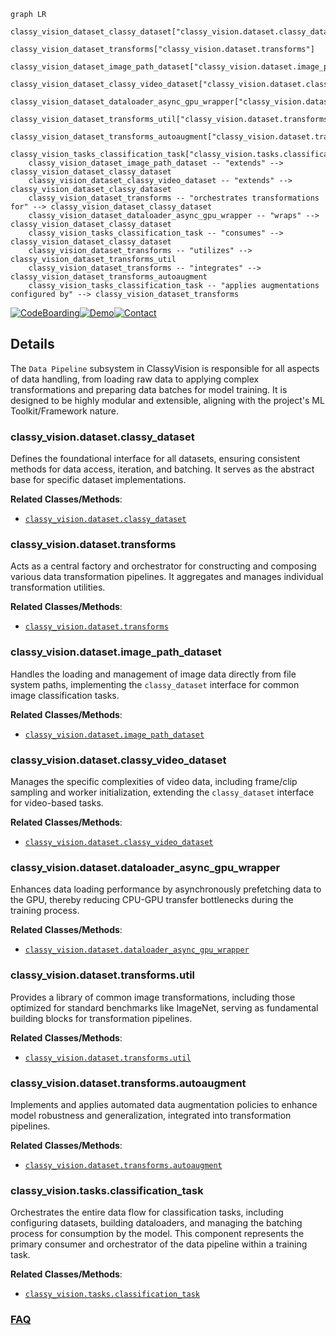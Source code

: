 ```mermaid
graph LR
    classy_vision_dataset_classy_dataset["classy_vision.dataset.classy_dataset"]
    classy_vision_dataset_transforms["classy_vision.dataset.transforms"]
    classy_vision_dataset_image_path_dataset["classy_vision.dataset.image_path_dataset"]
    classy_vision_dataset_classy_video_dataset["classy_vision.dataset.classy_video_dataset"]
    classy_vision_dataset_dataloader_async_gpu_wrapper["classy_vision.dataset.dataloader_async_gpu_wrapper"]
    classy_vision_dataset_transforms_util["classy_vision.dataset.transforms.util"]
    classy_vision_dataset_transforms_autoaugment["classy_vision.dataset.transforms.autoaugment"]
    classy_vision_tasks_classification_task["classy_vision.tasks.classification_task"]
    classy_vision_dataset_image_path_dataset -- "extends" --> classy_vision_dataset_classy_dataset
    classy_vision_dataset_classy_video_dataset -- "extends" --> classy_vision_dataset_classy_dataset
    classy_vision_dataset_transforms -- "orchestrates transformations for" --> classy_vision_dataset_classy_dataset
    classy_vision_dataset_dataloader_async_gpu_wrapper -- "wraps" --> classy_vision_dataset_classy_dataset
    classy_vision_tasks_classification_task -- "consumes" --> classy_vision_dataset_classy_dataset
    classy_vision_dataset_transforms -- "utilizes" --> classy_vision_dataset_transforms_util
    classy_vision_dataset_transforms -- "integrates" --> classy_vision_dataset_transforms_autoaugment
    classy_vision_tasks_classification_task -- "applies augmentations configured by" --> classy_vision_dataset_transforms
```

[![CodeBoarding](https://img.shields.io/badge/Generated%20by-CodeBoarding-9cf?style=flat-square)](https://github.com/CodeBoarding/GeneratedOnBoardings)[![Demo](https://img.shields.io/badge/Try%20our-Demo-blue?style=flat-square)](https://www.codeboarding.org/demo)[![Contact](https://img.shields.io/badge/Contact%20us%20-%20contact@codeboarding.org-lightgrey?style=flat-square)](mailto:contact@codeboarding.org)

## Details

The `Data Pipeline` subsystem in ClassyVision is responsible for all aspects of data handling, from loading raw data to applying complex transformations and preparing data batches for model training. It is designed to be highly modular and extensible, aligning with the project's ML Toolkit/Framework nature.

### classy_vision.dataset.classy_dataset
Defines the foundational interface for all datasets, ensuring consistent methods for data access, iteration, and batching. It serves as the abstract base for specific dataset implementations.


**Related Classes/Methods**:

- <a href="https://github.com/facebookresearch/ClassyVision/blob/main/classy_vision/dataset/classy_dataset.py" target="_blank" rel="noopener noreferrer">`classy_vision.dataset.classy_dataset`</a>


### classy_vision.dataset.transforms
Acts as a central factory and orchestrator for constructing and composing various data transformation pipelines. It aggregates and manages individual transformation utilities.


**Related Classes/Methods**:

- <a href="https://github.com/facebookresearch/ClassyVision/blob/main/classy_vision/dataset/transforms/__init__.py" target="_blank" rel="noopener noreferrer">`classy_vision.dataset.transforms`</a>


### classy_vision.dataset.image_path_dataset
Handles the loading and management of image data directly from file system paths, implementing the `classy_dataset` interface for common image classification tasks.


**Related Classes/Methods**:

- <a href="https://github.com/facebookresearch/ClassyVision/blob/main/classy_vision/dataset/image_path_dataset.py" target="_blank" rel="noopener noreferrer">`classy_vision.dataset.image_path_dataset`</a>


### classy_vision.dataset.classy_video_dataset
Manages the specific complexities of video data, including frame/clip sampling and worker initialization, extending the `classy_dataset` interface for video-based tasks.


**Related Classes/Methods**:

- <a href="https://github.com/facebookresearch/ClassyVision/blob/main/classy_vision/dataset/classy_video_dataset.py" target="_blank" rel="noopener noreferrer">`classy_vision.dataset.classy_video_dataset`</a>


### classy_vision.dataset.dataloader_async_gpu_wrapper
Enhances data loading performance by asynchronously prefetching data to the GPU, thereby reducing CPU-GPU transfer bottlenecks during the training process.


**Related Classes/Methods**:

- <a href="https://github.com/facebookresearch/ClassyVision/blob/main/classy_vision/dataset/dataloader_async_gpu_wrapper.py" target="_blank" rel="noopener noreferrer">`classy_vision.dataset.dataloader_async_gpu_wrapper`</a>


### classy_vision.dataset.transforms.util
Provides a library of common image transformations, including those optimized for standard benchmarks like ImageNet, serving as fundamental building blocks for transformation pipelines.


**Related Classes/Methods**:

- <a href="https://github.com/facebookresearch/ClassyVision/blob/main/classy_vision/dataset/transforms/util.py" target="_blank" rel="noopener noreferrer">`classy_vision.dataset.transforms.util`</a>


### classy_vision.dataset.transforms.autoaugment
Implements and applies automated data augmentation policies to enhance model robustness and generalization, integrated into transformation pipelines.


**Related Classes/Methods**:

- <a href="https://github.com/facebookresearch/ClassyVision/blob/main/classy_vision/dataset/transforms/autoaugment.py" target="_blank" rel="noopener noreferrer">`classy_vision.dataset.transforms.autoaugment`</a>


### classy_vision.tasks.classification_task
Orchestrates the entire data flow for classification tasks, including configuring datasets, building dataloaders, and managing the batching process for consumption by the model. This component represents the primary consumer and orchestrator of the data pipeline within a training task.


**Related Classes/Methods**:

- <a href="https://github.com/facebookresearch/ClassyVision/blob/main/classy_vision/tasks/classification_task.py" target="_blank" rel="noopener noreferrer">`classy_vision.tasks.classification_task`</a>




### [FAQ](https://github.com/CodeBoarding/GeneratedOnBoardings/tree/main?tab=readme-ov-file#faq)